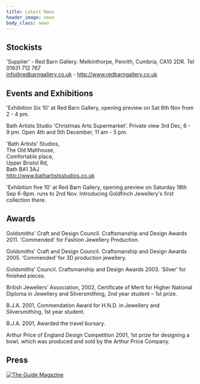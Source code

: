 ```yaml
---
title: Latest News
header_image: news
body_class: news
---
```


## Stockists
'Supplier' - Red Barn Gallery. Melkinthorpe, Penrith, Cumbria, CA10 2DR.
Tel 01931 712 767  
<info@redbarngallery.co.uk> - <http://www.redbarngallery.co.uk>

## Events and Exhibitions
'Exhibition Six 10' at Red Barn Gallery, opening preview on Sat 6th Nov
from 2 - 4 pm.

Bath Artists Studio 'Christmas Arts Supermarket'. Private view 3rd Dec,
6 - 9 pm. Open 4th and 5th December, 11 am - 5 pm.

'Bath Artists' Studios,  
The Old Malthouse,  
Comfortable place,  
Upper Bristol Rd,  
Bath BA1 3AJ  
<http://www.bathartistsstudios.co.uk>

'Exhibition five 10' at Red Barn Gallery, opening preview on Saturday 18th
Sep 6-8pm. runs to 2nd Nov. Introducing Goldfinch Jewellery's first
collection there.

## Awards
Goldsmiths' Craft and Design Council. Craftsmanship and Design Awards 2011.
'Commended' for Fashion Jewellery Production.

Goldsmiths’ Craft and Design Council. Craftsmanship and Design Awards
2005. ‘Commended’ for 3D production jewellery.

Goldsmiths’ Council. Craftsmanship and Design Awards 2003. ‘Silver’ for
finished pieces.

British Jewellers’ Association, 2002, Certificate of Merit for Higher National
Diploma in Jewellery and Silversmithing, 2nd year student – 1st prize.

B.J.A. 2001, Commendation Award for H.N.D. in Jewellery and Silversmithing, 1st
year student.

B.J.A. 2001, Awarded the travel bursary.

Arthur Price of England Design Competition 2001, 1st prize for designing
a bowl, which was produced and sold by the Arthur Price Company.

## Press
[![The Guide Magazine](/images/the_guide.jpg)](/images/the_guide.jpg)
